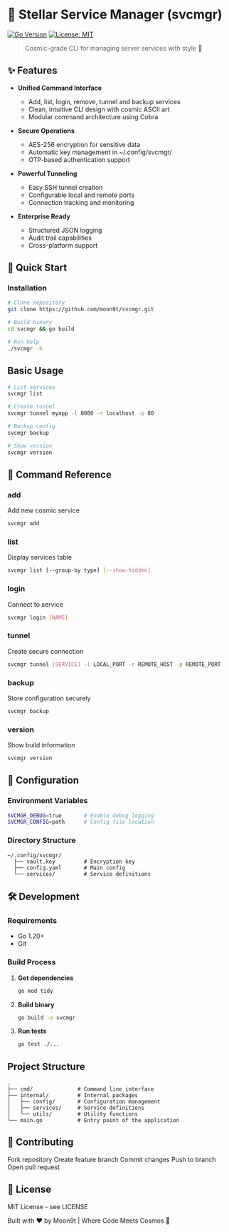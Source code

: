 # 🌟 Stellar Service Manager (svcmgr)

[![Go Version](https://img.shields.io/badge/go-%3E%3D1.20-blue)](https://golang.org/)
[![License: MIT](https://img.shields.io/badge/License-MIT-yellow.svg)](https://opensource.org/licenses/MIT)

> Cosmic-grade CLI for managing server services with style 🚀

## ✨ Features

- **Unified Command Interface**
  - Add, list, login, remove, tunnel and backup services
  - Clean, intuitive CLI design with cosmic ASCII art
  - Modular command architecture using Cobra

- **Secure Operations** 
  - AES-256 encryption for sensitive data
  - Automatic key management in ~/.config/svcmgr/
  - OTP-based authentication support

- **Powerful Tunneling**
  - Easy SSH tunnel creation
  - Configurable local and remote ports
  - Connection tracking and monitoring

- **Enterprise Ready**
  - Structured JSON logging
  - Audit trail capabilities 
  - Cross-platform support

## 🚀 Quick Start

### Installation

```bash
# Clone repository
git clone https://github.com/moon9t/svcmgr.git

# Build binary
cd svcmgr && go build

# Run help
./svcmgr -h
```

## Basic Usage

```sh
# List services
svcmgr list

# Create tunnel
svcmgr tunnel myapp -l 8080 -r localhost -p 80

# Backup config
svcmgr backup

# Show version
svcmgr version
```

## 📖 Command Reference

### add
Add new cosmic service

```sh
svcmgr add
```

### list
Display services table

```sh
svcmgr list [--group-by type] [--show-hidden]
```

### login
Connect to service

```sh
svcmgr login [NAME]
```

### tunnel
Create secure connection

```sh
svcmgr tunnel [SERVICE] -l LOCAL_PORT -r REMOTE_HOST -p REMOTE_PORT
```

### backup
Store configuration securely

```sh
svcmgr backup
```

### version
Show build information

```sh
svcmgr version
```

## 🔧 Configuration

### Environment Variables
```sh
SVCMGR_DEBUG=true       # Enable debug logging
SVCMGR_CONFIG=path      # Config file location
```

### Directory Structure
```plaintext
~/.config/svcmgr/
  ├── vault.key         # Encryption key
  ├── config.yaml       # Main config
  └── services/         # Service definitions
```

## 🛠 Development

### Requirements

- Go 1.20+
- Git

### Build Process

1. **Get dependencies**
    ```sh
    go mod tidy
    ```

2. **Build binary**
    ```sh
    go build -o svcmgr
    ```

3. **Run tests**
    ```sh
    go test ./...
    ```

## Project Structure

```plaintext
.
├── cmd/              # Command line interface
├── internal/         # Internal packages
│   ├── config/       # Configuration management
│   ├── services/     # Service definitions
│   └── utils/        # Utility functions
└── main.go           # Entry point of the application
```

## 🤝 Contributing

Fork repository
Create feature branch
Commit changes
Push to branch
Open pull request

## 📜 License
MIT License - see LICENSE

Built with ❤️ by Moon9t | Where Code Meets Cosmos 🌠

